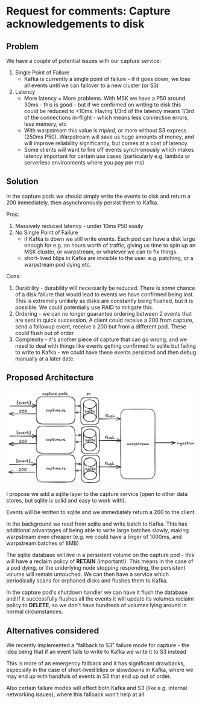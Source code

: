 # Request for comments: Capture acknowledgements to disk

## Problem

We have a couple of potential issues with our capture service:

1. Single Point of Failure
    - Kafka is currently a single point of failure - if it goes down, we lose all events until we can failover to a new cluster (or S3)
2. Latency
    - More latency = More problems. With MSK we have a P50 around 30ms - this is good - but if we confirmed on writing to disk this could be reduced to <10ms. Having 1/3rd of the latency means 1/3rd of the connections in-flight - which means less connection errors, less memory, etc
    - With warpstream this value is _tripled_, or more without S3 express (250ms P50). Warpstream will save us huge amounts of money, and will improve reliability significantly, but comes at a cost of latency.
    - Some clients will want to fire off events synchronously which makes latency important for certain use cases (particularly e.g. lambda or serverless environments where you pay per ms)

## Solution

In the capture pods we should simply write the events to disk and return a 200 immediately, then asynchronously persist them to Kafka.

Pros:
1. Massively reduced latency - under 10ms P50 easily
2. No Single Point of Failure
   - if Kafka is down we still write events. Each pod can have a disk large enough for e.g. an hours worth of traffic, giving us time to spin up an MSK cluster, or warpstream, or whatever we can to fix things.
   - short-lived blips in Kafka are invisible to the user. e.g. patching, or a warpstream pod dying etc.

Cons:
1. Durability - durability will necessarily be reduced. There is _some_ chance of a disk failure that would lead to events we have confirmed being lost. This is extremely unlikely as disks are constantly being flushed, but it is possible. We could potentially use RAID to mitigate this.
2. Ordering - we can no longer guarantee ordering between 2 events that are sent in quick succession. A client could receive a 200 from capture, send a followup event, receive a 200 but from a different pod. These could flush out of order
3. Complexity - it's another piece of capture that can go wrong, and we need to deal with things like events getting confirmed to sqlite but failing to write to Kafka - we could have these events persisted and then debug manually at a later date.

## Proposed Architecture

![Proposed Architecture](./images/capture-to-disk-architecture.png)

I propose we add a sqlite layer to the capture service (open to other data stores, but sqlite is solid and easy to work with).

Events will be written to sqlite and we immediately return a 200 to the client.

In the background we read from sqlite and write batch to Kafka. This has additional advantages of being able to write large batches slowly, making warpstream even cheaper (e.g. we could have a linger of 1000ms, and warpstream batches of 8MB)

The sqlite database will live in a persistent volume on the capture pod - this will have a reclaim policy of **RETAIN** (important!). This means in the case of a pod dying, or the underlying node stopping responding, the persistent volume will remain untouched. We can then have a service which periodically scans for orphaned disks and flushes them to Kafka.

In the capture pod's shutdown handler we can have it flush the database and if it successfully flushes all the events it will update its volumes reclaim policy to **DELETE**, so we don't have hundreds of volumes lying around in normal circumstances.

## Alternatives considered

We recently implemented a "fallback to S3" failure mode for capture - the idea being that if an event fails to write to Kafka we write it to S3 instead

This is more of an emergency fallback and it has significant drawbacks, especially in the case of short-lived blips or slowdowns in Kafka, where we may end up with handfuls of events in S3 that end up out of order.

Also certain failure modes will effect both Kafka and S3 (like e.g. internal networking issues), where this fallback won't help at all.